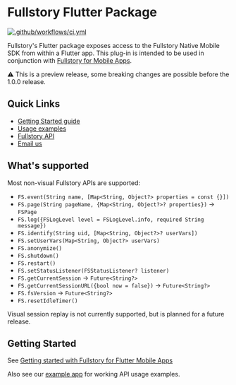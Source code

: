 # Fullstory Flutter Package

[![.github/workflows/ci.yml](https://github.com/fullstorydev/fullstory-flutter/actions/workflows/ci.yml/badge.svg)](https://github.com/fullstorydev/fullstory-flutter/actions/workflows/ci.yml)

Fullstory's Flutter package exposes access to the Fullstory Native Mobile SDK from within a Flutter app. This plug-in is intended to be used in conjunction with [Fullstory for Mobile Apps](https://www.fullstory.com/mobile-apps/).

⚠️ This is a preview release, some breaking changes are possible before the 1.0.0 release.

## Quick Links

- [Getting Started guide](https://help.fullstory.com/hc/en-us/articles/27461129353239)
- [Usage examples](https://github.com/fullstorydev/fullstory-flutter/tree/main/example/lib)
- [Fullstory API](https://developer.fullstory.com/mobile/flutter/)
- [Email us](mailto:mobile-support@fullstory.com)

## What's supported

Most non-visual Fullstory APIs are supported:

- `FS.event(String name, [Map<String, Object?> properties = const {}])`
- `FS.page(String pageName, {Map<String, Object?>? properties})` → `FSPage`
- `FS.log({FSLogLevel level = FSLogLevel.info, required String message})`
- `FS.identify(String uid, [Map<String, Object?>? userVars])`
- `FS.setUserVars(Map<String, Object?> userVars)`
- `FS.anonymize()`
- `FS.shutdown()`
- `FS.restart()`
- `FS.setStatusListener(FSStatusListener? listener)`
- `FS.getCurrentSession` → `Future<String?>`
- `FS.getCurrentSessionURL({bool now = false})` → `Future<String?>`
- `FS.fsVersion` → `Future<String?>`
- `FS.resetIdleTimer()`

Visual session replay is not currently supported, but is planned for a future release.

## Getting Started

See [Getting started with Fullstory for Flutter Mobile Apps](https://help.fullstory.com/hc/en-us/articles/27461129353239)

Also see our [example app](https://github.com/fullstorydev/fullstory-flutter/tree/main/example) for working API usage examples.
